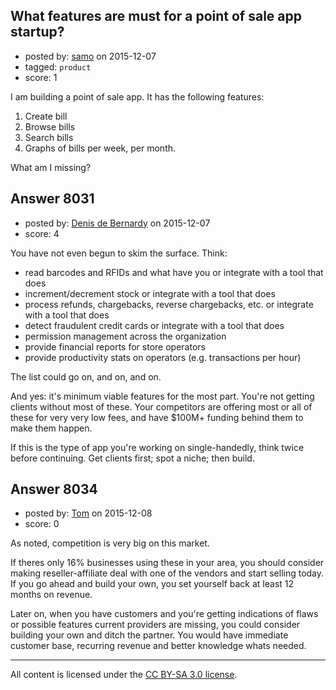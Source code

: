 ## What features are must for a point of sale app startup?

- posted by: [samo](https://stackexchange.com/users/2421464/samo) on 2015-12-07
- tagged: `product`
- score: 1

I am building a point of sale app. It has the following features:
 
1. Create bill
2. Browse bills
3. Search bills 
4. Graphs of bills per week, per month. 

What am I missing? 


## Answer 8031

- posted by: [Denis de Bernardy](https://stackexchange.com/users/182468/denis-de-bernardy) on 2015-12-07
- score: 4

You have not even begun to skim the surface. Think:

- read barcodes and RFIDs and what have you or integrate with a tool that does
- increment/decrement stock or integrate with a tool that does
- process refunds, chargebacks, reverse chargebacks, etc. or integrate with a tool that does
- detect fraudulent credit cards or integrate with a tool that does
- permission management across the organization
- provide financial reports for store operators
- provide productivity stats on operators (e.g. transactions per hour)

The list could go on, and on, and on.

And yes: it's minimum viable features for the most part. You're not getting clients without most of these. Your competitors are offering most or all of these for very very low fees, and have $100M+ funding behind them to make them happen.

If this is the type of app you're working on single-handedly, think twice before continuing. Get clients first; spot a niche; then build.


## Answer 8034

- posted by: [Tom](https://stackexchange.com/users/1841165/tom) on 2015-12-08
- score: 0

As noted, competition is very big on this market. 

If theres only 16% businesses using these in your area, you should consider making reseller-affiliate deal with one of the vendors and start selling today. If you go ahead and build your own, you set yourself back at least 12 months on revenue.

Later on, when you have customers and you're getting indications of flaws or possible features current providers are missing, you could consider building your own and ditch the partner. You would have immediate customer base, recurring revenue and better knowledge whats needed.




---

All content is licensed under the [CC BY-SA 3.0 license](https://creativecommons.org/licenses/by-sa/3.0/).
